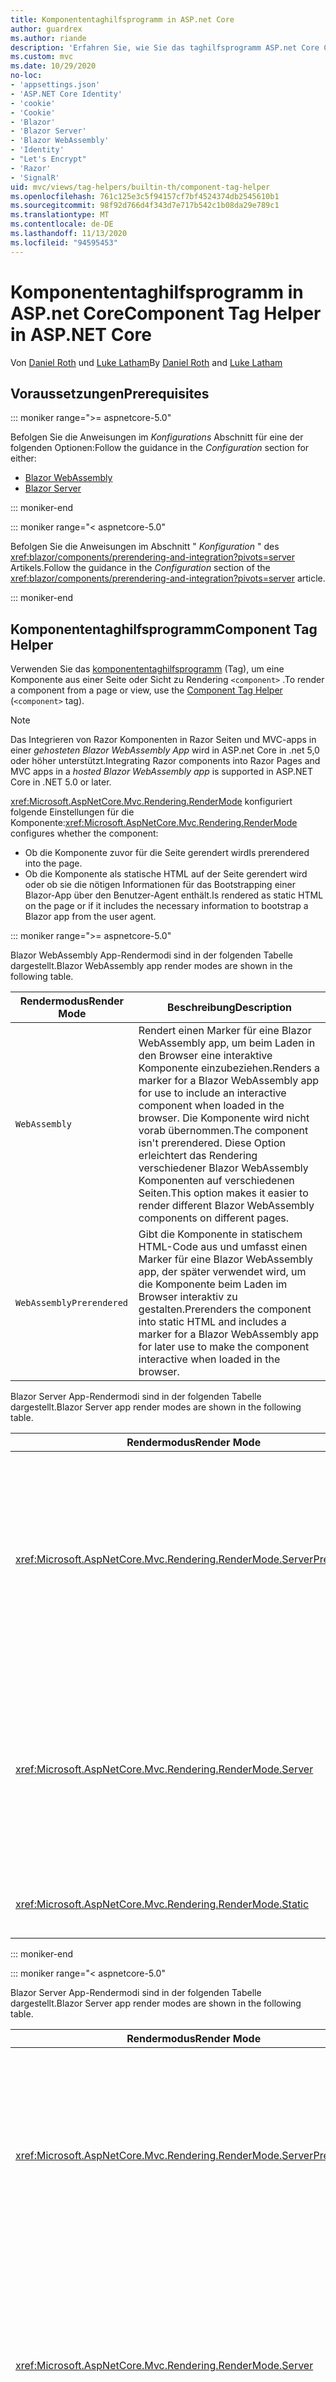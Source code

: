 ```yaml
---
title: Komponententaghilfsprogramm in ASP.net Core
author: guardrex
ms.author: riande
description: 'Erfahren Sie, wie Sie das taghilfsprogramm ASP.net Core Component zum Rendering von Razor Komponenten in Seiten und Ansichten verwenden.'
ms.custom: mvc
ms.date: 10/29/2020
no-loc:
- 'appsettings.json'
- 'ASP.NET Core Identity'
- 'cookie'
- 'Cookie'
- 'Blazor'
- 'Blazor Server'
- 'Blazor WebAssembly'
- 'Identity'
- "Let's Encrypt"
- 'Razor'
- 'SignalR'
uid: mvc/views/tag-helpers/builtin-th/component-tag-helper
ms.openlocfilehash: 761c125e3c5f94157cf7bf4524374db2545610b1
ms.sourcegitcommit: 98f92d766d4f343d7e717b542c1b08da29e789c1
ms.translationtype: MT
ms.contentlocale: de-DE
ms.lasthandoff: 11/13/2020
ms.locfileid: "94595453"
---
```

# <a name="component-tag-helper-in-aspnet-core"></a><span data-ttu-id="72f9f-103">Komponententaghilfsprogramm in ASP.net Core</span><span class="sxs-lookup"><span data-stu-id="72f9f-103">Component Tag Helper in ASP.NET Core</span></span>

<span data-ttu-id="72f9f-104">Von [Daniel Roth](https://github.com/danroth27) und [Luke Latham](https://github.com/guardrex)</span><span class="sxs-lookup"><span data-stu-id="72f9f-104">By [Daniel Roth](https://github.com/danroth27) and [Luke Latham](https://github.com/guardrex)</span></span>

## <a name="prerequisites"></a><span data-ttu-id="72f9f-105">Voraussetzungen</span><span class="sxs-lookup"><span data-stu-id="72f9f-105">Prerequisites</span></span>

::: moniker range=">= aspnetcore-5.0"

<span data-ttu-id="72f9f-106">Befolgen Sie die Anweisungen im *Konfigurations* Abschnitt für eine der folgenden Optionen:</span><span class="sxs-lookup"><span data-stu-id="72f9f-106">Follow the guidance in the *Configuration* section for either:</span></span>

* [Blazor WebAssembly](xref:blazor/components/prerendering-and-integration?pivots=webassembly)
* [Blazor Server](xref:blazor/components/prerendering-and-integration?pivots=server)

::: moniker-end

::: moniker range="< aspnetcore-5.0"

<span data-ttu-id="72f9f-107">Befolgen Sie die Anweisungen im Abschnitt " *Konfiguration* " des <xref:blazor/components/prerendering-and-integration?pivots=server> Artikels.</span><span class="sxs-lookup"><span data-stu-id="72f9f-107">Follow the guidance in the *Configuration* section of the <xref:blazor/components/prerendering-and-integration?pivots=server> article.</span></span>

::: moniker-end

## <a name="component-tag-helper"></a><span data-ttu-id="72f9f-108">Komponententaghilfsprogramm</span><span class="sxs-lookup"><span data-stu-id="72f9f-108">Component Tag Helper</span></span>

<span data-ttu-id="72f9f-109">Verwenden Sie das [komponententaghilfsprogramm](xref:Microsoft.AspNetCore.Mvc.TagHelpers.ComponentTagHelper) (Tag), um eine Komponente aus einer Seite oder Sicht zu Rendering `<component>` .</span><span class="sxs-lookup"><span data-stu-id="72f9f-109">To render a component from a page or view, use the [Component Tag Helper](xref:Microsoft.AspNetCore.Mvc.TagHelpers.ComponentTagHelper) (`<component>` tag).</span></span>

> [!NOTE]
> <span data-ttu-id="72f9f-110">Das Integrieren von Razor Komponenten in Razor Seiten und MVC-apps in einer *gehosteten Blazor WebAssembly App* wird in ASP.net Core in .net 5,0 oder höher unterstützt.</span><span class="sxs-lookup"><span data-stu-id="72f9f-110">Integrating Razor components into Razor Pages and MVC apps in a *hosted Blazor WebAssembly app* is supported in ASP.NET Core in .NET 5.0 or later.</span></span>

<span data-ttu-id="72f9f-111"><xref:Microsoft.AspNetCore.Mvc.Rendering.RenderMode> konfiguriert folgende Einstellungen für die Komponente:</span><span class="sxs-lookup"><span data-stu-id="72f9f-111"><xref:Microsoft.AspNetCore.Mvc.Rendering.RenderMode> configures whether the component:</span></span>

* <span data-ttu-id="72f9f-112">Ob die Komponente zuvor für die Seite gerendert wird</span><span class="sxs-lookup"><span data-stu-id="72f9f-112">Is prerendered into the page.</span></span>
* <span data-ttu-id="72f9f-113">Ob die Komponente als statische HTML auf der Seite gerendert wird oder ob sie die nötigen Informationen für das Bootstrapping einer Blazor-App über den Benutzer-Agent enthält.</span><span class="sxs-lookup"><span data-stu-id="72f9f-113">Is rendered as static HTML on the page or if it includes the necessary information to bootstrap a Blazor app from the user agent.</span></span>

::: moniker range=">= aspnetcore-5.0"

<span data-ttu-id="72f9f-114">Blazor WebAssembly App-Rendermodi sind in der folgenden Tabelle dargestellt.</span><span class="sxs-lookup"><span data-stu-id="72f9f-114">Blazor WebAssembly app render modes are shown in the following table.</span></span>

| <span data-ttu-id="72f9f-115">Rendermodus</span><span class="sxs-lookup"><span data-stu-id="72f9f-115">Render Mode</span></span> | <span data-ttu-id="72f9f-116">Beschreibung</span><span class="sxs-lookup"><span data-stu-id="72f9f-116">Description</span></span> |
| ----------- | ----------- |
| `WebAssembly` | <span data-ttu-id="72f9f-117">Rendert einen Marker für eine Blazor WebAssembly app, um beim Laden in den Browser eine interaktive Komponente einzubeziehen.</span><span class="sxs-lookup"><span data-stu-id="72f9f-117">Renders a marker for a Blazor WebAssembly app for use to include an interactive component when loaded in the browser.</span></span> <span data-ttu-id="72f9f-118">Die Komponente wird nicht vorab übernommen.</span><span class="sxs-lookup"><span data-stu-id="72f9f-118">The component isn't prerendered.</span></span> <span data-ttu-id="72f9f-119">Diese Option erleichtert das Rendering verschiedener Blazor WebAssembly Komponenten auf verschiedenen Seiten.</span><span class="sxs-lookup"><span data-stu-id="72f9f-119">This option makes it easier to render different Blazor WebAssembly components on different pages.</span></span> |
| `WebAssemblyPrerendered` | <span data-ttu-id="72f9f-120">Gibt die Komponente in statischem HTML-Code aus und umfasst einen Marker für eine Blazor WebAssembly app, der später verwendet wird, um die Komponente beim Laden im Browser interaktiv zu gestalten.</span><span class="sxs-lookup"><span data-stu-id="72f9f-120">Prerenders the component into static HTML and includes a marker for a Blazor WebAssembly app for later use to make the component interactive when loaded in the browser.</span></span> |

<span data-ttu-id="72f9f-121">Blazor Server App-Rendermodi sind in der folgenden Tabelle dargestellt.</span><span class="sxs-lookup"><span data-stu-id="72f9f-121">Blazor Server app render modes are shown in the following table.</span></span>

| <span data-ttu-id="72f9f-122">Rendermodus</span><span class="sxs-lookup"><span data-stu-id="72f9f-122">Render Mode</span></span> | <span data-ttu-id="72f9f-123">Beschreibung</span><span class="sxs-lookup"><span data-stu-id="72f9f-123">Description</span></span> |
| ----------- | ----------- |
| <xref:Microsoft.AspNetCore.Mvc.Rendering.RenderMode.ServerPrerendered> | <span data-ttu-id="72f9f-124">Rendert die Komponente in statisches HTML und fügt einen Marker für eine Blazor Server-App hinzu.</span><span class="sxs-lookup"><span data-stu-id="72f9f-124">Renders the component into static HTML and includes a marker for a Blazor Server app.</span></span> <span data-ttu-id="72f9f-125">Wenn der Benutzer-Agent gestartet wird, wird der Marker zum Bootstrapping einer Blazor-App verwendet.</span><span class="sxs-lookup"><span data-stu-id="72f9f-125">When the user-agent starts, this marker is used to bootstrap a Blazor app.</span></span> |
| <xref:Microsoft.AspNetCore.Mvc.Rendering.RenderMode.Server> | <span data-ttu-id="72f9f-126">Rendert einen Marker für eine Blazor Server-App.</span><span class="sxs-lookup"><span data-stu-id="72f9f-126">Renders a marker for a Blazor Server app.</span></span> <span data-ttu-id="72f9f-127">Die Ausgabe der Komponente ist nicht enthalten.</span><span class="sxs-lookup"><span data-stu-id="72f9f-127">Output from the component isn't included.</span></span> <span data-ttu-id="72f9f-128">Wenn der Benutzer-Agent gestartet wird, wird der Marker zum Bootstrapping einer Blazor-App verwendet.</span><span class="sxs-lookup"><span data-stu-id="72f9f-128">When the user-agent starts, this marker is used to bootstrap a Blazor app.</span></span> |
| <xref:Microsoft.AspNetCore.Mvc.Rendering.RenderMode.Static> | <span data-ttu-id="72f9f-129">Rendert die Komponente in statischen HTML-Code.</span><span class="sxs-lookup"><span data-stu-id="72f9f-129">Renders the component into static HTML.</span></span> |

::: moniker-end

::: moniker range="< aspnetcore-5.0"

<span data-ttu-id="72f9f-130">Blazor Server App-Rendermodi sind in der folgenden Tabelle dargestellt.</span><span class="sxs-lookup"><span data-stu-id="72f9f-130">Blazor Server app render modes are shown in the following table.</span></span>

| <span data-ttu-id="72f9f-131">Rendermodus</span><span class="sxs-lookup"><span data-stu-id="72f9f-131">Render Mode</span></span> | <span data-ttu-id="72f9f-132">Beschreibung</span><span class="sxs-lookup"><span data-stu-id="72f9f-132">Description</span></span> |
| ----------- | ----------- |
| <xref:Microsoft.AspNetCore.Mvc.Rendering.RenderMode.ServerPrerendered> | <span data-ttu-id="72f9f-133">Rendert die Komponente in statisches HTML und fügt einen Marker für eine Blazor Server-App hinzu.</span><span class="sxs-lookup"><span data-stu-id="72f9f-133">Renders the component into static HTML and includes a marker for a Blazor Server app.</span></span> <span data-ttu-id="72f9f-134">Wenn der Benutzer-Agent gestartet wird, wird der Marker zum Bootstrapping einer Blazor-App verwendet.</span><span class="sxs-lookup"><span data-stu-id="72f9f-134">When the user-agent starts, this marker is used to bootstrap a Blazor app.</span></span> |
| <xref:Microsoft.AspNetCore.Mvc.Rendering.RenderMode.Server> | <span data-ttu-id="72f9f-135">Rendert einen Marker für eine Blazor Server-App.</span><span class="sxs-lookup"><span data-stu-id="72f9f-135">Renders a marker for a Blazor Server app.</span></span> <span data-ttu-id="72f9f-136">Die Ausgabe der Komponente ist nicht enthalten.</span><span class="sxs-lookup"><span data-stu-id="72f9f-136">Output from the component isn't included.</span></span> <span data-ttu-id="72f9f-137">Wenn der Benutzer-Agent gestartet wird, wird der Marker zum Bootstrapping einer Blazor-App verwendet.</span><span class="sxs-lookup"><span data-stu-id="72f9f-137">When the user-agent starts, this marker is used to bootstrap a Blazor app.</span></span> |
| <xref:Microsoft.AspNetCore.Mvc.Rendering.RenderMode.Static> | <span data-ttu-id="72f9f-138">Rendert die Komponente in statischen HTML-Code.</span><span class="sxs-lookup"><span data-stu-id="72f9f-138">Renders the component into static HTML.</span></span> |

::: moniker-end

<span data-ttu-id="72f9f-139">Zu den zusätzlichen Merkmalen gehören:</span><span class="sxs-lookup"><span data-stu-id="72f9f-139">Additional characteristics include:</span></span>

* <span data-ttu-id="72f9f-140">Mehrere komponententaghilfsprogramme, die mehrere Komponenten rendern, Razor sind zulässig.</span><span class="sxs-lookup"><span data-stu-id="72f9f-140">Multiple Component Tag Helpers rendering multiple Razor components is allowed.</span></span>
* <span data-ttu-id="72f9f-141">Komponenten können nicht dynamisch gerendert werden, nachdem die APP gestartet wurde.</span><span class="sxs-lookup"><span data-stu-id="72f9f-141">Components can't be dynamically rendered after the app has started.</span></span>
* <span data-ttu-id="72f9f-142">Während Seiten und Ansichten Komponenten verwenden können, ist das Gegenteil nicht der Fall.</span><span class="sxs-lookup"><span data-stu-id="72f9f-142">While pages and views can use components, the converse isn't true.</span></span> <span data-ttu-id="72f9f-143">Komponenten können keine Ansichts-und Seiten spezifischen Funktionen verwenden, wie z. b. partielle Sichten und Abschnitte.</span><span class="sxs-lookup"><span data-stu-id="72f9f-143">Components can't use view- and page-specific features, such as partial views and sections.</span></span> <span data-ttu-id="72f9f-144">Wenn Sie Logik aus einer partiellen Sicht in einer Komponente verwenden möchten, müssen Sie die partielle Sicht Logik in eine Komponente einbeziehen.</span><span class="sxs-lookup"><span data-stu-id="72f9f-144">To use logic from a partial view in a component, factor out the partial view logic into a component.</span></span>
* <span data-ttu-id="72f9f-145">Das Rendern von Serverkomponenten über eine statische HTML-Seite wird nicht unterstützt.</span><span class="sxs-lookup"><span data-stu-id="72f9f-145">Rendering server components from a static HTML page isn't supported.</span></span>

<span data-ttu-id="72f9f-146">Das folgende komponententaghilfsprogramm rendert die `Counter` Komponente in einer Seite oder Ansicht in einer- Blazor Server App mit `ServerPrerendered` :</span><span class="sxs-lookup"><span data-stu-id="72f9f-146">The following Component Tag Helper renders the `Counter` component in a page or view in a Blazor Server app with `ServerPrerendered`:</span></span>

```cshtml
@addTagHelper *, Microsoft.AspNetCore.Mvc.TagHelpers
@using {APP ASSEMBLY}.Pages

...

<component type="typeof(Counter)" render-mode="ServerPrerendered" />
```

<span data-ttu-id="72f9f-147">Im vorangehenden Beispiel wird davon ausgegangen, dass `Counter` sich die Komponente im *Seiten* Ordner der APP befindet.</span><span class="sxs-lookup"><span data-stu-id="72f9f-147">The preceding example assumes that the `Counter` component is in the app's *Pages* folder.</span></span> <span data-ttu-id="72f9f-148">Der Platzhalter `{APP ASSEMBLY}` ist der AssemblyName der APP (z. b. `@using BlazorSample.Pages` oder `@using BlazorSample.Client.Pages` in einer gehosteten Blazor Lösung).</span><span class="sxs-lookup"><span data-stu-id="72f9f-148">The placeholder `{APP ASSEMBLY}` is the app's assembly name (for example, `@using BlazorSample.Pages` or `@using BlazorSample.Client.Pages` in a hosted Blazor solution).</span></span>

<span data-ttu-id="72f9f-149">Mit dem komponententaghilfsprogramm können auch Parameter an Komponenten übergeben werden.</span><span class="sxs-lookup"><span data-stu-id="72f9f-149">The Component Tag Helper can also pass parameters to components.</span></span> <span data-ttu-id="72f9f-150">Sehen `ColorfulCheckbox` Sie sich die folgende Komponente an, mit der die Farbe und Größe der Kontrollkästchen Bezeichnung festgelegt wird:</span><span class="sxs-lookup"><span data-stu-id="72f9f-150">Consider the following `ColorfulCheckbox` component that sets the check box label's color and size:</span></span>

```razor
<label style="font-size:@(Size)px;color:@Color">
    <input @bind="Value"
           id="survey" 
           name="blazor" 
           type="checkbox" />
    Enjoying Blazor?
</label>

@code {
    [Parameter]
    public bool Value { get; set; }

    [Parameter]
    public int Size { get; set; } = 8;

    [Parameter]
    public string Color { get; set; }

    protected override void OnInitialized()
    {
        Size += 10;
    }
}
```

<span data-ttu-id="72f9f-151">Die `Size` `int` Komponenten Parameter () und `Color` ( `string` ) können vom komponententaghilfsprogramm festgelegt werden: [component parameters](xref:blazor/components/index#component-parameters)</span><span class="sxs-lookup"><span data-stu-id="72f9f-151">The `Size` (`int`) and `Color` (`string`) [component parameters](xref:blazor/components/index#component-parameters) can be set by the Component Tag Helper:</span></span>

```cshtml
@addTagHelper *, Microsoft.AspNetCore.Mvc.TagHelpers
@using {APP ASSEMBLY}.Shared

...

<component type="typeof(ColorfulCheckbox)" render-mode="ServerPrerendered" 
    param-Size="14" param-Color="@("blue")" />
```

<span data-ttu-id="72f9f-152">Im vorangehenden Beispiel wird davon ausgegangen, dass `ColorfulCheckbox` sich die Komponente im frei *gegebenen* Ordner der APP befindet.</span><span class="sxs-lookup"><span data-stu-id="72f9f-152">The preceding example assumes that the `ColorfulCheckbox` component is in the app's *Shared* folder.</span></span> <span data-ttu-id="72f9f-153">Der Platzhalter `{APP ASSEMBLY}` ist der Assemblyname der App (z. B. `@using BlazorSample.Shared`).</span><span class="sxs-lookup"><span data-stu-id="72f9f-153">The placeholder `{APP ASSEMBLY}` is the app's assembly name (for example, `@using BlazorSample.Shared`).</span></span>

<span data-ttu-id="72f9f-154">Der folgende HTML-Code wird in der Seite oder Sicht gerendert:</span><span class="sxs-lookup"><span data-stu-id="72f9f-154">The following HTML is rendered in the page or view:</span></span>

```html
<label style="font-size:24px;color:blue">
    <input id="survey" name="blazor" type="checkbox">
    Enjoying Blazor?
</label>
```

<span data-ttu-id="72f9f-155">Das übergeben einer Zeichenfolge in Anführungszeichen erfordert einen [expliziten Razor Ausdruck](xref:mvc/views/razor#explicit-razor-expressions), wie `param-Color` im vorherigen Beispiel gezeigt.</span><span class="sxs-lookup"><span data-stu-id="72f9f-155">Passing a quoted string requires an [explicit Razor expression](xref:mvc/views/razor#explicit-razor-expressions), as shown for `param-Color` in the preceding example.</span></span> <span data-ttu-id="72f9f-156">Das Verarbeitungs Razor Verhalten für einen `string` Typwert gilt nicht für ein- `param-*` Attribut, da es sich bei dem Attribut um einen- `object` Typ handelt.</span><span class="sxs-lookup"><span data-stu-id="72f9f-156">The Razor parsing behavior for a `string` type value doesn't apply to a `param-*` attribute because the attribute is an `object` type.</span></span>

<span data-ttu-id="72f9f-157">Alle Parametertypen werden unterstützt, ausgenommen:</span><span class="sxs-lookup"><span data-stu-id="72f9f-157">All types of parameters are supported, except:</span></span>

* <span data-ttu-id="72f9f-158">Generische Parameter.</span><span class="sxs-lookup"><span data-stu-id="72f9f-158">Generic parameters.</span></span>
* <span data-ttu-id="72f9f-159">Nicht serialisierbare Parameter.</span><span class="sxs-lookup"><span data-stu-id="72f9f-159">Non-serializable parameters.</span></span>
* <span data-ttu-id="72f9f-160">Vererbung in Sammlungs Parametern.</span><span class="sxs-lookup"><span data-stu-id="72f9f-160">Inheritance in collection parameters.</span></span>
* <span data-ttu-id="72f9f-161">Parameter, deren Typ außerhalb der Blazor WebAssembly app oder innerhalb einer verzögert geladenen Assembly definiert ist.</span><span class="sxs-lookup"><span data-stu-id="72f9f-161">Parameters whose type is defined outside of the Blazor WebAssembly app or within a lazily-loaded assembly.</span></span>

<span data-ttu-id="72f9f-162">Der Parametertyp muss JSON-serialisierbar sein. Dies bedeutet in der Regel, dass der Typ einen Standardkonstruktor und festleg bare Eigenschaften aufweisen muss.</span><span class="sxs-lookup"><span data-stu-id="72f9f-162">The parameter type must be JSON serializable, which typically means that the type must have a default constructor and settable properties.</span></span> <span data-ttu-id="72f9f-163">Beispielsweise können Sie einen Wert für `Size` und `Color` im vorangehenden Beispiel angeben, da die Typen von `Size` und `Color` primitive Typen ( `int` und `string` ) sind, die vom JSON-Serialisierungsprogramm unterstützt werden.</span><span class="sxs-lookup"><span data-stu-id="72f9f-163">For example, you can specify a value for `Size` and `Color` in the preceding example because the types of `Size` and `Color` are primitive types (`int` and `string`), which are supported by the JSON serializer.</span></span>

<span data-ttu-id="72f9f-164">Im folgenden Beispiel wird ein-Klassenobjekt an die-Komponente übermittelt:</span><span class="sxs-lookup"><span data-stu-id="72f9f-164">In the following example, a class object is passed to the component:</span></span>

<span data-ttu-id="72f9f-165">*MyClass.cs* :</span><span class="sxs-lookup"><span data-stu-id="72f9f-165">*MyClass.cs* :</span></span>

```csharp
public class MyClass
{
    public MyClass()
    {
    }

    public int MyInt { get; set; } = 999;
    public string MyString { get; set; } = "Initial value";
}
```

<span data-ttu-id="72f9f-166">**Die Klasse muss über einen öffentlichen Parameter losen Konstruktor verfügen.**</span><span class="sxs-lookup"><span data-stu-id="72f9f-166">**The class must have a public parameterless constructor.**</span></span>

<span data-ttu-id="72f9f-167">*Shared/MyComponent. Razor* :</span><span class="sxs-lookup"><span data-stu-id="72f9f-167">*Shared/MyComponent.razor* :</span></span>

```razor
<h2>MyComponent</h2>

<p>Int: @MyObject.MyInt</p>
<p>String: @MyObject.MyString</p>

@code
{
    [Parameter]
    public MyClass MyObject { get; set; }
}
```

<span data-ttu-id="72f9f-168">*Pages/mypage. cshtml* :</span><span class="sxs-lookup"><span data-stu-id="72f9f-168">*Pages/MyPage.cshtml* :</span></span>

```cshtml
@addTagHelper *, Microsoft.AspNetCore.Mvc.TagHelpers
@using {APP ASSEMBLY}
@using {APP ASSEMBLY}.Shared

...

@{
    var myObject = new MyClass();
    myObject.MyInt = 7;
    myObject.MyString = "Set by MyPage";
}

<component type="typeof(MyComponent)" render-mode="ServerPrerendered" 
    param-MyObject="@myObject" />
```

<span data-ttu-id="72f9f-169">Im vorangehenden Beispiel wird davon ausgegangen, dass `MyComponent` sich die Komponente im frei *gegebenen* Ordner der APP befindet.</span><span class="sxs-lookup"><span data-stu-id="72f9f-169">The preceding example assumes that the `MyComponent` component is in the app's *Shared* folder.</span></span> <span data-ttu-id="72f9f-170">Der Platzhalter `{APP ASSEMBLY}` ist der AssemblyName der APP (z `@using BlazorSample` `@using BlazorSample.Shared` . b. und).</span><span class="sxs-lookup"><span data-stu-id="72f9f-170">The placeholder `{APP ASSEMBLY}` is the app's assembly name (for example, `@using BlazorSample` and `@using BlazorSample.Shared`).</span></span> <span data-ttu-id="72f9f-171">`MyClass` befindet sich im-Namespace der app.</span><span class="sxs-lookup"><span data-stu-id="72f9f-171">`MyClass` is in the app's namespace.</span></span>

## <a name="additional-resources"></a><span data-ttu-id="72f9f-172">Zusätzliche Ressourcen</span><span class="sxs-lookup"><span data-stu-id="72f9f-172">Additional resources</span></span>

* <xref:Microsoft.AspNetCore.Mvc.TagHelpers.ComponentTagHelper>
* <xref:mvc/views/tag-helpers/intro>
* <xref:blazor/components/index>
